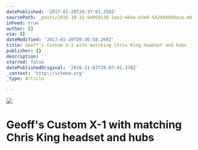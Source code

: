 ```yaml
---
datePublished: '2017-01-20T20:37:01.258Z'
sourcePath: _posts/2016-10-31-5e959138-1ae2-464a-b5e8-5429489d8ace.md
inFeed: true
author: []
via: {}
dateModified: '2017-01-20T20:36:58.268Z'
title: Geoff’s Custom X-1 with matching Chris King headset and hubs
publisher: {}
description: ''
starred: false
datePublishedOriginal: '2016-11-03T20:07:41.378Z'
_context: 'http://schema.org'
_type: Article

---
```

![](https://the-grid-user-content.s3-us-west-2.amazonaws.com/a5f602e7-cfe7-4133-bbe5-09a9e014afd8.jpg)

# Geoff's Custom X-1 with matching Chris King headset and hubs